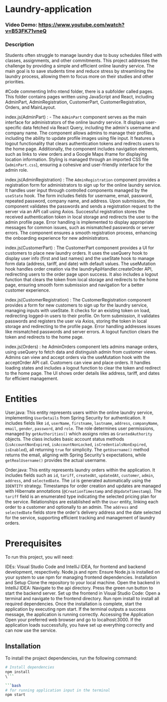 # Laundry-application
### Video Demo: https://www.youtube.com/watch?v=B53FK71vneQ

### Description
Students often struggle to manage laundry due to busy schedules filled with classes, assignments, and other commitments. This project addresses the challenge by providing a simple and efficient online laundry service. The main goal is to save students time and reduce stress by streamlining the laundry process, allowing them to focus more on their studies and other priorities.

#Code commenting
Infro ntend folder, there is a subfolder called pages. This folder contains pages written using JavaScript and React, including AdminPart, AdminRegistration, CustomerPart, CustomerRegistration, Orders, and MainLayout.

index.js(AdminPart) : - The `AdminPart` component serves as the main interface for administrators of the online laundry service. It displays user-specific data fetched via React Query, including the admin's username and company name. The component allows admins to manage their profiles, including the ability to update profile images using file input. It features a logout functionality that clears authentication tokens and redirects users to the home page. Additionally, the component includes navigation elements, such as links to view orders and a Google Maps iframe for displaying location information. Styling is managed through an imported CSS file (`adminPart.css`), ensuring a cohesive and user-friendly interface for the admin role.

index.js(AdminRegistration) : The `AdminRegistration` component provides a registration form for administrators to sign up for the online laundry service. It handles user input through controlled components managed by the `useState` hook. The form includes fields for username, email, password, repeated password, company name, and address. Upon submission, the component validates the passwords and sends a registration request to the server via an API call using Axios. Successful registration stores the received authentication token in local storage and redirects the user to the admin profile page. Error handling is implemented to display appropriate messages for common issues, such as mismatched passwords or server errors. The component ensures a smooth registration process, enhancing the onboarding experience for new administrators.

 index.js(CustomerPart) : The CustomerPart component provides a UI for customers to place new laundry orders. It uses the useQuery hook to display user info (first and last names) and the useState hook to manage form data (address, tariff, and date) with default values. The useMutation hook handles order creation via the laundryApiHandler.createOrder API, redirecting users to the order page upon success. It also includes a logout function that clears the token from local storage and redirects to the home page, ensuring smooth form submission and navigation for a better customer experience.

index.js(CustomerRegistration) : The CustomerRegistration component provides a form for new customers to sign up for the laundry service, managing inputs with useState. It checks for an existing token on load, redirecting logged-in users to their profile. On form submission, it validates passwords and registers the user via Axios, storing the token in local storage and redirecting to the profile page. Error handling addresses issues like mismatched passwords and server errors. A logout function clears the token and redirects to the home page.

index.js(Orders) : he AdminOrders component lets admins manage orders, using useQuery to fetch data and distinguish admin from customer views. Admins can view and accept orders via the useMutation hook with the acceptOrder API call. Customers can view and place orders. It handles loading states and includes a logout function to clear the token and redirect to the home page. The UI shows order details like address, tariff, and dates for efficient management.


# Entities
User.java: This entity represents users within the online laundry service, implementing `UserDetails` from Spring Security for authentication. It includes fields like `id`, `userName`, `firstname`, `lastname`, `address`, `companyName`, `email`, `gender`, `password`, and `role`. The role determines user permissions, managed by `getAuthorities()` which assigns roles as `GrantedAuthority` objects. The class includes basic account status methods (`isAccountNonExpired`, `isAccountNonLocked`, `isCredentialsNonExpired`, `isEnabled`), all returning `true` for simplicity. The `getUsername()` method returns the email, aligning with Spring Security's expectations, while `getRealUsername()` provides the actual username.

Order.java: This entity represents laundry orders within the application. It includes fields such as `id`, `tariff`, `createdAt`, `updatedAt`, `customer`, `admin`, `address`, and `selectedDate`. The `id` is generated automatically using the `IDENTITY` strategy. Timestamps for order creation and updates are managed with Hibernate annotations (`@CreationTimestamp` and `@UpdateTimestamp`). The `tariff` field is an enumerated type indicating the selected pricing plan for the service. Relationships are established with the `User` entity, linking each order to a customer and optionally to an admin. The `address` and `selectedDate` fields store the order's delivery address and the date selected for the service, supporting efficient tracking and management of laundry orders.
 



# Prerequisites
To run this project, you will need:

IDEs: Visual Studio Code and IntelliJ IDEA, for frontend and backend development, respectively.
Node.js and npm: Ensure Node.js is installed on your system to use npm for managing frontend dependencies.
Installation and Setup
Clone the repository to your local machine.
Open the backend in IntelliJ IDEA:
Navigate to the api directory.
Press the green run button to start the backend server.
Set up the frontend in Visual Studio Code:
Open a terminal and navigate to the frontend directory.
Run npm install to install all required dependencies.
Once the installation is complete, start the application by executing npm start.
If the terminal outputs a success message, the application is running correctly.
Accessing the Application
Open your preferred web browser and go to localhost:3000.
If the application loads successfully, you have set up everything correctly and can now use the service.

## Installation

To install the project dependencies, run the following command:

```bash
# Install dependencies
npm install
\```

```bash
# for running application input in the terminal 
npm start

